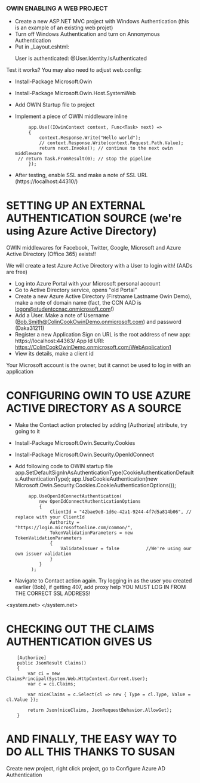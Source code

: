 ### OWIN ENABLING A WEB PROJECT

 - Create a new ASP.NET MVC project with Windows Authentication
   (this is an example of an existing web projet)
 - Turn off Windows Authentication and turn on Annonymous Authentication
 - Put in _Layout.cshtml: <p>User is authenticated: @User.Identity.IsAuthenticated</p>

Test it works? You may also need to adjust web.config:

<authorization>
      <deny users="?" />
      <allow users="domain\User" />
</authorization>

 - Install-Package Microsoft.Owin
 - Install-Package Microsoft.Owin.Host.SystemWeb
 - Add OWIN Startup file to project
 - Implement a piece of OWIN middleware inline

            app.Use((IOwinContext context, Func<Task> next) =>
            {
                context.Response.Write("Hello world");
                // context.Response.Write(context.Request.Path.Value);
                return next.Invoke(); // continue to the next owin middleware
 		// return Task.FromResult(0); // stop the pipeline
            });

 - After testing, enable SSL and make a note of SSL URL (https://localhost:44310/)

SETTING UP AN EXTERNAL AUTHENTICATION SOURCE (we're using Azure Active Directory)
=================================================================================

OWIN middlewares for Facebook, Twitter, Google, Microsoft and 
Azure Active Directory (Office 365) exists!!

We will create a test Azure Active Directory with a User to login with! (AADs are free)

 - Log into Azure Portal with your Microsoft personal account
 - Go to Active Directory service, opens "old Portal"
 - Create a new Azure Active Directory (Firstname Lastname Owin Demo), make a note of domain name
	(fact, the CCN AAD is logon@studentccnac.onmicrosoft.com!)
 - Add a User. Make a note of Username (Bob.Smith@ColinCookOwinDemo.onmicrosoft.com)
   and password (Daka31211)
 - Register a new Application 
     Sign on URL is the root address of new app: https://localhost:44363/
     App Id URI: https://ColinCookOwinDemo.onmicrosoft.com/WebApplication1
 - View its details, make a client id

Your Microsoft account is the owner, but it cannot be used to log in with an application


CONFIGURING OWIN TO USE AZURE ACTIVE DIRECTORY AS A SOURCE
==========================================================

 - Make the Contact action protected by adding [Authorize] attribute, try going to it

 - Install-Package Microsoft.Owin.Security.Cookies
 - Install-Package Microsoft.Owin.Security.OpenIdConnect

 - Add following code to OWIN startup file
            app.SetDefaultSignInAsAuthenticationType(CookieAuthenticationDefaults.AuthenticationType);
            app.UseCookieAuthentication(new Microsoft.Owin.Security.Cookies.CookieAuthenticationOptions());

            app.UseOpenIdConnectAuthentication(
                new OpenIdConnectAuthenticationOptions
                {
                    ClientId = "42bae9e8-1d6e-42a1-9244-4f7d5a814b06", // replace with your ClientId
                    Authority = "https://login.microsoftonline.com/common/",
                    TokenValidationParameters = new TokenValidationParameters
                    {
                        ValidateIssuer = false          //We're using our own issuer validation
                    }
                }
             );

 - Navigate to Contact action again. Try logging in as the user you created earlier (Bob), if getting 407, add proxy help
YOU MUST LOG IN FROM THE CORRECT SSL ADDRESS!

  <system.net>
      <defaultProxy useDefaultCredentials="true">
        <proxy
	  proxyaddress="http://devproxy.campus.ccn.ac.uk:9090" 
          bypassonlocal="True" usesystemdefault="true"
        />
      </defaultProxy>
  </system.net>



CHECKING OUT THE CLAIMS AUTHENTICATION GIVES US
===============================================

        [Authorize]
        public JsonResult Claims()
        {
            var ci = new ClaimsPrincipal(System.Web.HttpContext.Current.User);
            var c = ci.Claims;

            var niceClaims = c.Select(cl => new { Type = cl.Type, Value = cl.Value });

            return Json(niceClaims, JsonRequestBehavior.AllowGet);
        }


AND FINALLY, THE EASY WAY TO DO ALL THIS THANKS TO SUSAN
========================================================

Create new project, right click project, go to Configure Azure AD Authentication

